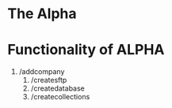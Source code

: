 # The Alpha



# Functionality of ALPHA
1. /addcompany
   1. /createsftp
   2. /createdatabase
   3. /createcollections
